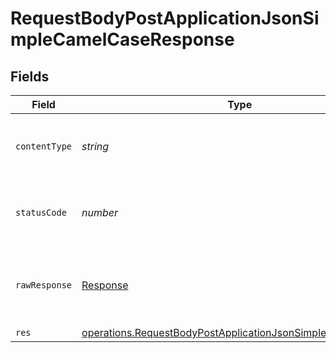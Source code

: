 # RequestBodyPostApplicationJsonSimpleCamelCaseResponse


## Fields

| Field                                                                                                                                             | Type                                                                                                                                              | Required                                                                                                                                          | Description                                                                                                                                       |
| ------------------------------------------------------------------------------------------------------------------------------------------------- | ------------------------------------------------------------------------------------------------------------------------------------------------- | ------------------------------------------------------------------------------------------------------------------------------------------------- | ------------------------------------------------------------------------------------------------------------------------------------------------- |
| `contentType`                                                                                                                                     | *string*                                                                                                                                          | :heavy_check_mark:                                                                                                                                | HTTP response content type for this operation                                                                                                     |
| `statusCode`                                                                                                                                      | *number*                                                                                                                                          | :heavy_check_mark:                                                                                                                                | HTTP response status code for this operation                                                                                                      |
| `rawResponse`                                                                                                                                     | [Response](https://developer.mozilla.org/en-US/docs/Web/API/Response)                                                                             | :heavy_check_mark:                                                                                                                                | Raw HTTP response; suitable for custom response parsing                                                                                           |
| `res`                                                                                                                                             | [operations.RequestBodyPostApplicationJsonSimpleCamelCaseRes](../../../sdk/models/operations/requestbodypostapplicationjsonsimplecamelcaseres.md) | :heavy_minus_sign:                                                                                                                                | OK                                                                                                                                                |